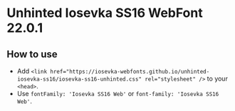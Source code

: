# Unhinted Iosevka SS16 WebFont 22.0.1

## How to use

- Add `<link href="https://iosevka-webfonts.github.io/unhinted-iosevka-ss16/iosevka-ss16-unhinted.css" rel="stylesheet" />` to your `<head>`.
- Use `fontFamily: 'Iosevka SS16 Web'` or `font-family: 'Iosevka SS16 Web'`.
